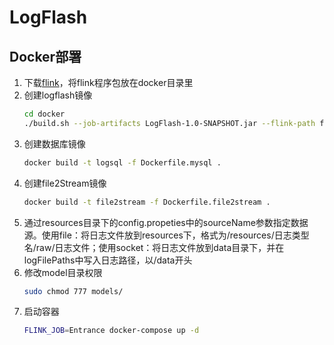 # LogFlash
## Docker部署    
1. 下载[flink](https://www.apache.org/dyn/closer.lua/flink/flink-1.10.0/flink-1.10.0-bin-scala_2.11.tgz)，将flink程序包放在docker目录里
2. 创建logflash镜像
   ```bash
   cd docker
   ./build.sh --job-artifacts LogFlash-1.0-SNAPSHOT.jar --flink-path flink-1.10.0-bin-scala_2.11.tgz
   ```
3. 创建数据库镜像
    ```bash
   docker build -t logsql -f Dockerfile.mysql .
    ```
4. 创建file2Stream镜像
    ```bash
   docker build -t file2stream -f Dockerfile.file2stream .
    ```
5. 通过resources目录下的config.propeties中的sourceName参数指定数据源。使用file：将日志文件放到resources下，格式为/resources/日志类型名/raw/日志文件；使用socket：将日志文件放到data目录下，并在logFilePaths中写入日志路径，以/data开头
6. 修改model目录权限
    ```bash
   sudo chmod 777 models/ 
   ```
7. 启动容器
   ```bash
   FLINK_JOB=Entrance docker-compose up -d
   ```

